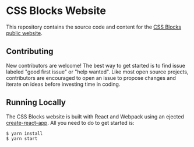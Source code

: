 # CSS Blocks Website

This repository contains the source code and content for the [CSS Blocks public website](http://www.css-blocks.com).

## Contributing
New contributors are welcome! The best way to get started is to find issue labeled "good first issue" or "help wanted". Like most open source projects, contributors are encouraged to open an issue to propose changes and iterate on ideas before investing time in coding.

## Running Locally
The CSS Blocks website is built with React and Webpack using an ejected [create-react-app](./create-react-app.md). All you need to do to get started is:

```bash
$ yarn install
$ yarn start
```
